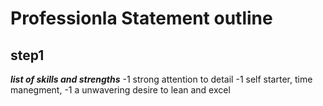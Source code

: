 # Professionla Statement outline
## step1 
***list of skills and strengths***
-1 strong attention to detail
-1 self starter, time manegment, 
-1 a unwavering desire to lean and excel



